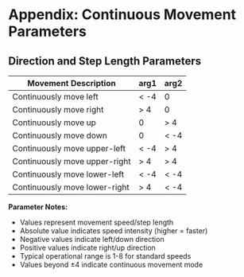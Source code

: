 # Appendix: Continuous Movement Parameters

## Direction and Step Length Parameters

| Movement Description                | arg1 | arg2 |
|-------------------------------------|------|------|
| Continuously move left              | < -4 | 0    |
| Continuously move right             | > 4  | 0    |
| Continuously move up                | 0    | > 4  |
| Continuously move down              | 0    | < -4 |
| Continuously move upper-left        | < -4 | > 4  |
| Continuously move upper-right       | > 4  | > 4  |
| Continuously move lower-left        | < -4 | < -4 |
| Continuously move lower-right       | > 4  | < -4 |

**Parameter Notes:**
- Values represent movement speed/step length
- Absolute value indicates speed intensity (higher = faster)
- Negative values indicate left/down direction
- Positive values indicate right/up direction
- Typical operational range is 1-8 for standard speeds
- Values beyond ±4 indicate continuous movement mode